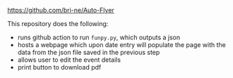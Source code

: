 https://github.com/bri-ne/Auto-Flyer

This repository does the following: 
- runs github action to run `funpy.py`, which outputs a json
- hosts a webpage which upon date entry will populate the page with the data from the json file saved in the previous step
- allows user to edit the event details
- print button to download pdf 


